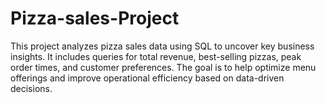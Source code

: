 # Pizza-sales-Project
This project analyzes pizza sales data using SQL to uncover key business insights. It includes queries for total revenue, best-selling pizzas, peak order times, and customer preferences. The goal is to help optimize menu offerings and improve operational efficiency based on data-driven decisions.

